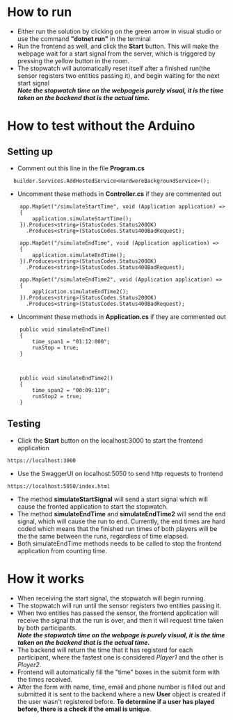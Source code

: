 # How to run
- Either run the solution by clicking on the green arrow in visual studio or use the command **"dotnet run"** in the terminal
- Run the frontend as well, and click the **Start** button. This will make the webpage wait for a start signal from the server, which is triggered by pressing the yellow button in the room.
- The stopwatch will automatically reset itself after a finished run(the sensor registers two entities passing it), and begin waiting for the next start signal\
***Note the stopwatch time on the webpageis purely visual, it is the time taken on the backend that is the actual time.***
  
# How to test without the Arduino
## Setting up
- Comment out this line in the file **Program.cs**
```
  builder.Services.AddHostedService<HardwereBackgroundService>();
```

- Uncomment these methods in **Controller.cs** if they are commented out
```
  	app.MapGet("/simulateStartTime", void (Application application) =>
	{
		application.simulateStartTime();
	}).Produces<string>(StatusCodes.Status200OK)
	  .Produces<string>(StatusCodes.Status400BadRequest);

	app.MapGet("/simulateEndTime", void (Application application) =>
	{
	    application.simulateEndTime();
	}).Produces<string>(StatusCodes.Status200OK)
	  .Produces<string>(StatusCodes.Status400BadRequest);

	app.MapGet("/simulateEndTime2", void (Application application) =>
	{
	    application.simulateEndTime2();
	}).Produces<string>(StatusCodes.Status200OK)
	  .Produces<string>(StatusCodes.Status400BadRequest);
```
- Uncomment these methods in **Application.cs** if they are commented out
```
    public void simulateEndTime()
    {
        time_span1 = "01:12:000";
        runStop = true;
    }



    public void simulateEndTime2()
    {
        time_span2 = "00:09:110";
        runStop2 = true;
    }
  ```

## Testing
- Click the **Start** button on the localhost:3000 to start the frontend application
```
https://localhost:3000
```
- Use the SwaggerUI on localhost:5050 to send http requests to frontend
```
https://localhost:5050/index.html
```
- The method **simulateStartSignal** will send a start signal which will cause the fronted application to start the stopwatch.
- The method **simulateEndTime** and **simulateEndTime2** will send the end signal, which will cause the run to end. Currently, the end times are hard coded which means that the finished run times of both players will be the the same between the runs, regardless of time elapsed.
- Both simulateEndTime methods needs to be called to stop the frontend application from counting time.

# How it works
- When receiving the start signal, the stopwatch will begin running.
- The stopwatch will run until the sensor registers two entities passing it.
- When two entities has passed the sensor, the frontend application will receive the signal that the run is over, and then it will request time taken by both participants.\
***Note the stopwatch time on the webpage is purely visual, it is the time taken on the backend that is the actual time.***
- The backend will return the time that it has registerd for each participant, where the fastest one is considered *Player1* and the other is *Player2*.
- Frontend will automatically fill the "time" boxes in the submit form with the times received.
- After the form with name, time, email and phone number is filled out and submitted it is sent to the backend where a new **User** object is created if the user wasn't registered before. **To determine if a user has played before, there is a check if the email is unique**.
